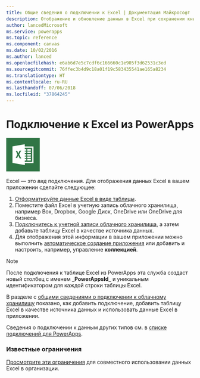 ```yaml
---
title: Общие сведения о подключении к Excel | Документация Майкрософт
description: Отображение и обновление данных в Excel при сохранении книги в учетной записи облачного хранилища и последующем подключении к данным из вашего приложения.
author: lancedMicrosoft
ms.service: powerapps
ms.topic: reference
ms.component: canvas
ms.date: 10/02/2016
ms.author: lanced
ms.openlocfilehash: e6ab6d7e5c7cdf6c166660c1e905f3d62531c3ed
ms.sourcegitcommit: 76ffec3b4d9c18a01f19c583435541ae165a8234
ms.translationtype: HT
ms.contentlocale: ru-RU
ms.lasthandoff: 07/06/2018
ms.locfileid: "37864245"
---
```

# <a name="connect-to-excel-from-powerapps"></a>Подключение к Excel из PowerApps
![Excel](./media/connection-excel/excelicon.png)

Excel — это *вид* подключения. Для отображения данных Excel в вашем приложении сделайте следующее:

1. [Отформатируйте данные Excel в виде таблицы](https://support.office.com/article/Create-an-Excel-table-in-a-worksheet-E81AA349-B006-4F8A-9806-5AF9DF0AC664).
2. Поместите файл Excel в учетную запись облачного хранилища, например Box, Dropbox, Google Диск, OneDrive или OneDrive для бизнеса.
3. [Подключитесь к учетной записи облачного хранилища](../add-manage-connections.md), а затем добавьте таблицу Excel в качестве источника данных.
4. Для отображения этой информации в вашем приложении можно выполнить [автоматическое создание приложения](../get-started-create-from-data.md) или добавить и настроить, например, управление **коллекцией**.

> [!NOTE]
> После подключения к таблице Excel из PowerApps эта служба создаст новый столбец с именем **\_PowerAppsId_** и уникальным идентификатором для каждой строки таблицы Excel.

В разделе с [общими сведениями о подключении к облачному хранилищу](cloud-storage-blob-connections.md) показано, как добавить подключение, добавить таблицу Excel в качестве источника данных и использовать данные Excel в приложении.

Сведения о подключении к данным других типов см. в [списке подключений для PowerApps](../connections-list.md).

### <a name="known-limitations"></a>Известные ограничения
[Просмотрите эти ограничения](cloud-storage-blob-connections.md#sharing-excel-tables) для совместного использовании данных Excel в организации.

